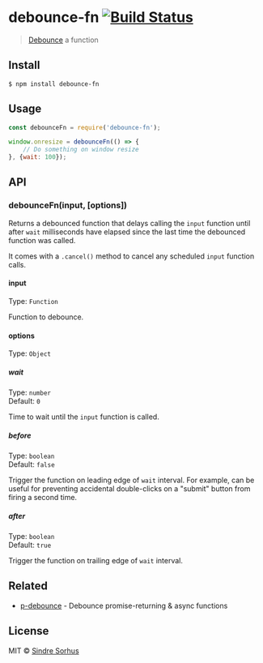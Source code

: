 # debounce-fn [![Build Status](https://travis-ci.org/sindresorhus/debounce-fn.svg?branch=master)](https://travis-ci.org/sindresorhus/debounce-fn)

> [Debounce](https://davidwalsh.name/javascript-debounce-function) a function


## Install

```
$ npm install debounce-fn
```


## Usage

```js
const debounceFn = require('debounce-fn');

window.onresize = debounceFn(() => {
	// Do something on window resize
}, {wait: 100});
```


## API

### debounceFn(input, [options])

Returns a debounced function that delays calling the `input` function until after `wait` milliseconds have elapsed since the last time the debounced function was called.

It comes with a `.cancel()` method to cancel any scheduled `input` function calls.

#### input

Type: `Function`

Function to debounce.

#### options

Type: `Object`

##### wait

Type: `number`<br>
Default: `0`

Time to wait until the `input` function is called.

##### before

Type: `boolean`<br>
Default: `false`

Trigger the function on leading edge of `wait` interval. For example, can be useful for preventing accidental double-clicks on a "submit" button from firing a second time.

##### after

Type: `boolean`<br>
Default: `true`

Trigger the function on trailing edge of `wait` interval.

## Related

- [p-debounce](https://github.com/sindresorhus/p-debounce) - Debounce promise-returning & async functions


## License

MIT © [Sindre Sorhus](https://sindresorhus.com)

